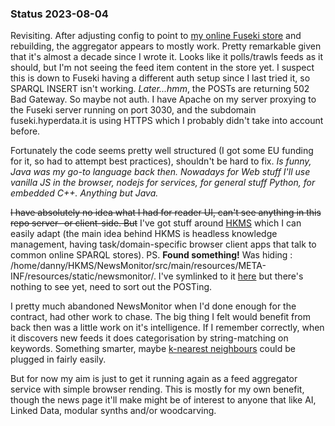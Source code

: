 ### Status 2023-08-04

Revisiting. After adjusting config to point to [my online Fuseki store](https://fuseki.hyperdata.it/) and rebuilding, the aggregator appears to mostly work. Pretty remarkable given that it's almost a decade since I wrote it. Looks like it polls/trawls feeds as it should, but I'm not seeing the feed item content in the store yet. I suspect this is down to Fuseki having a different auth setup since I last tried it, so SPARQL INSERT isn't working. _Later...hmm_, the POSTs are returning 502 Bad Gateway. So maybe not auth. I have Apache on my server proxying to the Fuseki server running on port 3030, and the subdomain fuseki.hyperdata.it is using HTTPS which I probably didn't take into account before.

Fortunately the code seems pretty well structured (I got some EU funding for it, so had to attempt best practices), shouldn't be hard to fix. _Is funny, Java was my go-to language back then. Nowadays for Web stuff I'll use vanilla JS in the browser, nodejs for services, for general stuff Python, for embedded C++. Anything but Java._

~~I have absolutely no idea what I had for reader UI, can't see anything in this repo server- or client-side. But~~ I've got stuff around [HKMS](https://hyperdata.it/hkms/) which I can easily adapt (the main idea behind HKMS is headless knowledge management, having task/domain-specific browser client apps that talk to common online SPARQL stores). PS. **Found something!** Was hiding : /home/danny/HKMS/NewsMonitor/src/main/resources/META-INF/resources/static/newsmonitor/. I've symlinked to it [here](https://hyperdata.it/newsmonitor/) but there's nothing to see yet, need to sort out the POSTing.

I pretty much abandoned NewsMonitor when I'd done enough for the contract, had other work to chase. The big thing I felt would benefit from back then was a little work on it's intelligence. If I remember correctly, when it discovers new feeds it does categorisation by string-matching on keywords. Something smarter, maybe [k-nearest neighbours](https://en.wikipedia.org/wiki/K-nearest_neighbors_algorithm) could be plugged in fairly easily.

But for now my aim is just to get it running again as a feed aggregator service with simple browser rending. This is mostly for my own benefit, though the news page it'll make might be of interest to anyone that like AI, Linked Data, modular synths and/or woodcarving.
